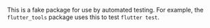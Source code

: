 This is a fake package for use by automated testing.
For example, the `flutter_tools` package uses this to test `flutter test`.
